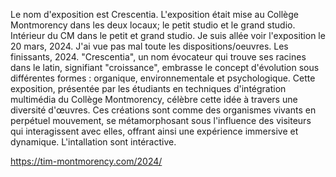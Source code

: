 Le nom d'exposition est Crescentia.
L'exposition était mise au Collège Montmorency dans les deux locaux; le petit studio et le grand studio.
Intérieur du CM dans le petit et grand studio.
Je suis allée voir l'exposition le 20 mars, 2024.
J'ai vue pas mal toute les dispositions/oeuvres.
Les finissants, 
2024.
"Crescentia", un nom évocateur qui trouve ses racines dans le latin, signifiant "croissance", embrasse le concept d'évolution sous différentes formes : organique, environnementale et psychologique. Cette exposition, présentée par les étudiants en techniques d'intégration multimédia du Collège Montmorency, célèbre cette idée à travers une diversité d'œuvres. Ces créations sont comme des organismes vivants en perpétuel mouvement, se métamorphosant sous l'influence des visiteurs qui interagissent avec elles, offrant ainsi une expérience immersive et dynamique.
L'intallation sont intéractive.









https://tim-montmorency.com/2024/
